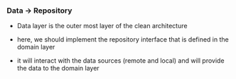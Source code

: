 ### Data -> Repository
- Data layer is the outer most layer of the clean architecture
- here, we should implement the repository interface that is defined in the domain layer

- it will interact with the data sources (remote and local) and will provide the data to the domain layer